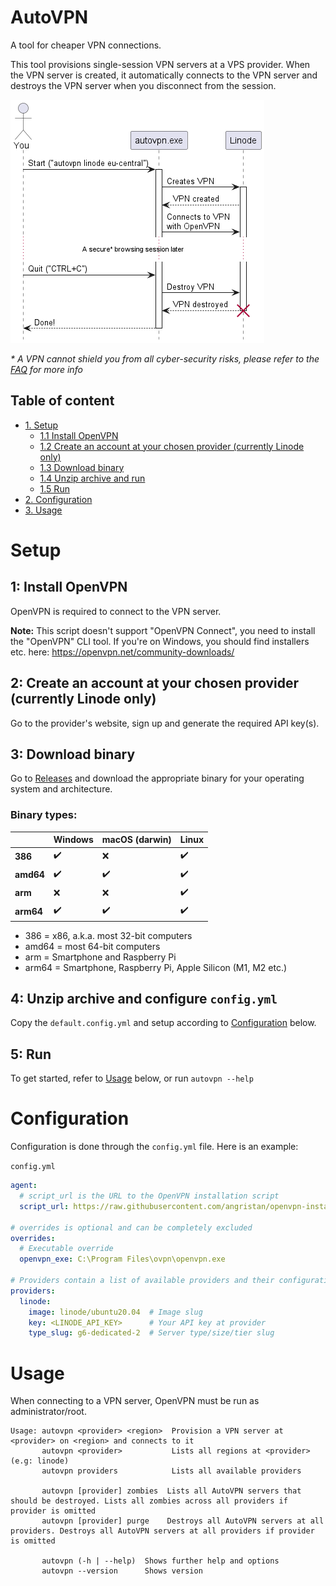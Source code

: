 # AutoVPN

A tool for cheaper VPN connections.

This tool provisions single-session VPN servers at a VPS provider. 
When the VPN server is created, it automatically connects to the VPN server and destroys the VPN server when you 
disconnect from the session.

![Simplified UML Sequence Diagram](docs/connect_seq_simplified.png)

*&ast; A VPN cannot shield you from all cyber-security risks, please refer to the [FAQ](FAQ.md) for more info*

## Table of content
- [1. Setup](#setup)
    - [1.1 Install OpenVPN](#1-install-openvpn)
    - [1.2 Create an account at your chosen provider (currently Linode only)](#2-create-an-account-at-your-chosen-provider-currently-linode-only)
    - [1.3 Download binary](#3-download-binary)
    - [1.4 Unzip archive and run](#4-unzip-archive-and-configure-configyml)
    - [1.5 Run](#5-run)
- [2. Configuration](#configuration)
- [3. Usage](#usage)

# Setup

## 1: Install OpenVPN

OpenVPN is required to connect to the VPN server.

**Note:** This script doesn't support "OpenVPN Connect", you need to install
the "OpenVPN" CLI tool.
If you're on Windows, you should find installers etc. here:
https://openvpn.net/community-downloads/

## 2: Create an account at your chosen provider (currently Linode only)

Go to the provider's website, sign up and generate the required API key(s).

## 3: Download binary

Go to [Releases](https://github.com/Dekamik/autovpn/releases) and download the appropriate binary for your operating
system and architecture.

### Binary types:

|           | Windows | macOS (darwin) | Linux |
|-----------|---------|----------------|-------|
| **386**   | ✔️      | ❌              | ✔️    |
| **amd64** | ✔️      | ✔️             | ✔️    |
| **arm**   | ❌       | ❌              | ✔️    |
| **arm64** | ✔️      | ✔️             | ✔️    |

* 386 = x86, a.k.a. most 32-bit computers
* amd64 = most 64-bit computers
* arm = Smartphone and Raspberry Pi
* arm64 = Smartphone, Raspberry Pi, Apple Silicon (M1, M2 etc.)

## 4: Unzip archive and configure `config.yml`

Copy the `default.config.yml` and setup according to [Configuration](#configuration) below.

## 5: Run

To get started, refer to [Usage](#usage) below, or run `autovpn --help`

# Configuration

Configuration is done through the `config.yml` file. Here is an example:

`config.yml`
```yaml
agent:
  # script_url is the URL to the OpenVPN installation script
  script_url: https://raw.githubusercontent.com/angristan/openvpn-install/master/openvpn-install.sh

# overrides is optional and can be completely excluded
overrides:
  # Executable override
  openvpn_exe: C:\Program Files\ovpn\openvpn.exe 

# Providers contain a list of available providers and their configurations
providers:
  linode:
    image: linode/ubuntu20.04  # Image slug
    key: <LINODE_API_KEY>      # Your API key at provider
    type_slug: g6-dedicated-2  # Server type/size/tier slug
```

# Usage

When connecting to a VPN server, OpenVPN must be run as administrator/root.

```
Usage: autovpn <provider> <region>  Provision a VPN server at <provider> on <region> and connects to it
       autovpn <provider>           Lists all regions at <provider> (e.g: linode)
       autovpn providers            Lists all available providers

       autovpn [provider] zombies  Lists all AutoVPN servers that should be destroyed. Lists all zombies across all providers if provider is omitted
       autovpn [provider] purge    Destroys all AutoVPN servers at all providers. Destroys all AutoVPN servers at all providers if provider is omitted
       
       autovpn (-h | --help)  Shows further help and options
       autovpn --version      Shows version
```
